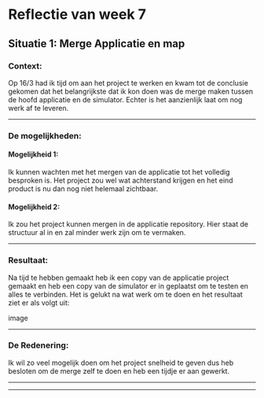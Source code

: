 # Reflectie van week 7

## Situatie 1: Merge Applicatie en map
### Context:
Op 16/3 had ik tijd om aan het project te werken en kwam tot de conclusie gekomen dat het belangrijkste dat ik kon doen was de merge maken tussen de hoofd applicatie en de simulator. Echter is het aanzienlijk laat om nog werk af te leveren.
___
### De mogelijkheden:

#### Mogelijkheid 1:
Ik kunnen wachten met het mergen van de applicatie tot het volledig besproken is. Het project zou wel wat achterstand krijgen en het eind product is nu dan nog niet helemaal zichtbaar. 

#### Mogelijkheid 2:
Ik zou het project kunnen mergen in de applicatie repository. Hier staat de structuur al in en zal minder werk zijn om te vermaken.

___
### Resultaat:
Na tijd te hebben gemaakt heb ik een copy van de applicatie project gemaakt en heb een copy van de simulator er in geplaatst om te testen en alles te verbinden. Het is gelukt na wat werk om te doen en het resultaat ziet er als volgt uit:

image

___
### De Redenering:
Ik wil zo veel mogelijk doen om het project snelheid te geven dus heb besloten om de merge zelf te doen en heb een tijdje er aan gewerkt.

---
---